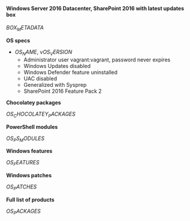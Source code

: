 #### Windows Server 2016 Datacenter, SharePoint 2016 with latest updates box
$BOX_METADATA$

**OS specs**

* $OS_NAME$, v$OS_VERSION$
  * Administrator user vagrant:vagrant, password never expires
  * Windows Updates disabled
  * Windows Defender feature uninstalled
  * UAC disabled
  * Generalized with Sysprep
  * SharePoint 2016 Feature Pack 2

**Chocolatey packages**

$OS_CHOCOLATEY_PACKAGES$

**PowerShell modules**

$OS_PS_MODULES$

**Windows features**

$OS_FEATURES$

**Windows patches**

$OS_PATCHES$

**Full list of products**

$OS_PACKAGES$